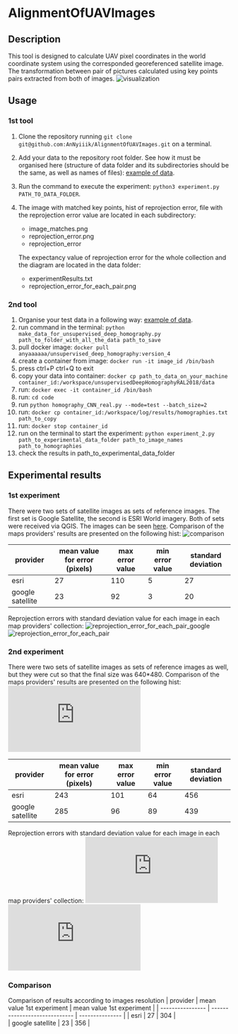 # AlignmentOfUAVImages
## Description
This tool is designed to calculate UAV pixel coordinates in the world coordinate system using the corresponded georeferenced
satellite image. The transformation between pair of pictures calculated using key points pairs extracted from both of
images.
![visualization](https://github.com/AnNyiiik/HWThirdTerm/assets/114094098/b6596732-c49f-47cc-baa8-01f9c97bfd31)
## Usage
### 1st tool
1. Clone the repository running `git clone git@github.com:AnNyiiik/AlignmentOfUAVImages.git` on a terminal.
1. Add your data to the repository root folder. See how it must be organised here (structure of data folder and its
   subdirectories should be the same, as well as names of files): [example of data](example_of_data).
1. Run the command to execute the experiment: `python3 experiment.py PATH_TO_DATA_FOLDER`.
1. The image with matched key points, hist of reprojection error, file with the reprojection error value are located in
   each subdirectory:
   * image_matches.png
   * reprojection_error.png
   * reprojection_error

    The expectancy value of reprojection error for the whole collection and the diagram are located in the data folder:
   * experimentResults.txt
   * reprojection_error_for_each_pair.png
### 2nd tool
1. Organise your test data in a following way: [example of data](example_of_data).
1. run command in the terminal:
`python make_data_for_unsupervised_deep_homography.py path_to_folder_with_all_the_data path_to_save`
1. pull docker image: `docker pull anyaaaaaa/unsupervised_deep_homography:version_4`
1. create a container from image: `docker run -it image_id /bin/bash`
1. press ctrl+P ctrl+Q to exit
1. copy your data into container: `docker cp path_to_data_on_your_machine container_id:/workspace/unsupervisedDeepHomographyRAL2018/data`
1. run: `docker exec -it container_id /bin/bash`
1. run: `cd code`
1. run `python homography_CNN_real.py --mode=test --batch_size=2`
1. run: `docker cp container_id:/workspace/log/results/homographies.txt path_to_copy`
1. run: `docker stop container_id`
1. run on the terminal to start the experiment:
`python experiment_2.py path_to_experimental_data_folder path_to_image_names path_to_homographies`
1. check the results in path_to_experimental_data_folder
## Experimental results
### 1st experiment
There were two sets of satellite images as sets of reference images. The first set is Google Satellite, the second is
ESRI World imagery. Both of sets were received via QGIS. The images can be seen [here](https://disk.yandex.ru/d/gnq7IZf6hADQyA).
Comparison of the maps providers' results are presented on the following hist:
![comparison](https://github.com/AnNyiiik/AlignmentOfUAVImages/assets/114094098/3bb6cb3c-b10f-48f9-ab4a-cc44f153cef9)

|     provider     | mean value for error (pixels) | max error value | min error value | standard deviation |
| ---------------- | ----------------------------- | --------------- | --------------- | ------------------ |
|      esri        |        27                     |      110        |      5          |       27           |
| google satellite |        23                     |      92         |      3          |       20           |

Reprojection errors with standard deviation value for each image in each map providers' collection:
![reprojection_error_for_each_pair_google](https://github.com/AnNyiiik/AlignmentOfUAVImages/assets/114094098/719278ed-df4c-42d2-9a8b-658313850c46)
![reprojection_error_for_each_pair](https://github.com/AnNyiiik/AlignmentOfUAVImages/assets/114094098/d271cd9f-816d-4e29-9ff7-9cef333e6033)

### 2nd experiment
There were two sets of satellite images as sets of reference images as well, but they were cut so that the final size was 640*480.
Comparison of the maps providers' results are presented on the following hist:
![reprojection_error_comparison.pdf](https://github.com/user-attachments/files/15866290/reprojection_error_comparison.pdf)

|     provider     | mean value for error (pixels) | max error value | min error value | standard deviation |
| ---------------- | ----------------------------- | --------------- | --------------- | ------------------ |
|      esri        |        243                     |      101        |      64          |       456           |
| google satellite |        285                     |      96         |      89          |       439           |

Reprojection errors with standard deviation value for each image in each map providers' collection:
![reprojection_error_google_experiment_3.pdf](https://github.com/user-attachments/files/15866309/reprojection_error_google_experiment_3.pdf)
![reprojection_error_esri_experiment_3.pdf](https://github.com/user-attachments/files/15866301/reprojection_error_esri_experiment_3.pdf)

### Comparison
Comparison of results according to images resolution
|     provider     | mean value 1st experiment | mean value 1st experiment |
| ---------------- | ----------------------------- | --------------- | 
|      esri        |        27                     |      304        |  
| google satellite |        23                     |      356        |   
